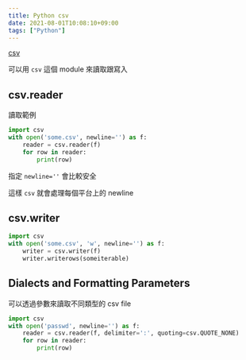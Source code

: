 ```yaml
---
title: Python csv
date: 2021-08-01T10:08:10+09:00
tags: ["Python"]
---
```

[csv](https://docs.python.org/3/library/csv.html?highlight=csv#module-csv)

可以用 `csv` 這個 module 來讀取跟寫入

## csv.reader

讀取範例

```python
import csv
with open('some.csv', newline='') as f:
    reader = csv.reader(f)
    for row in reader:
        print(row)
```

指定 `newline=''` 會比較安全

這樣 `csv` 就會處理每個平台上的 newline

## csv.writer

```python
import csv
with open('some.csv', 'w', newline='') as f:
    writer = csv.writer(f)
    writer.writerows(someiterable)
```

## Dialects and Formatting Parameters

可以透過參數來讀取不同類型的 csv file

```python
import csv
with open('passwd', newline='') as f:
    reader = csv.reader(f, delimiter=':', quoting=csv.QUOTE_NONE)
    for row in reader:
        print(row)
```

